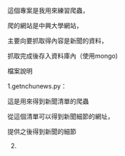 這個專案是我用來練習爬蟲，

爬的網站是中興大學網站，

主要向要抓取得內容是新聞的資料，

抓取完成後存入資料庫內（使用mongo)


檔案說明

1.getnchunews.py：

這是用來得到新聞清單的爬蟲

從這個清單可以得到新聞細節的網址，

提供之後得到新聞的細節

2.

